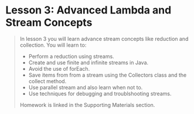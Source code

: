 # Lesson 3: Advanced Lambda and Stream Concepts

> In lesson 3 you will learn advance stream concepts like reduction and collection. You will learn to:
>
> * Perform a reduction using streams.
> * Create and use finite and infinite streams in Java.
> * Avoid the use of forEach.
> * Save items from from a stream using the Collectors class and the collect method.
> * Use parallel stream and also learn when not to.
> * Use techniques for debugging and troublshooting streams.
>
> Homework is linked in the Supporting Materials section.
